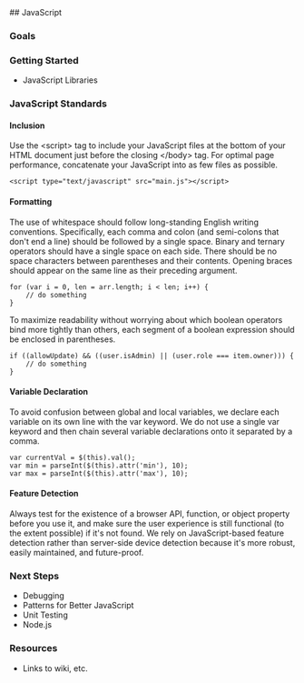 <section>
## JavaScript

### Goals

### Getting Started
 - JavaScript Libraries

### JavaScript Standards

#### Inclusion

Use the <span class="code">&lt;script&gt;</span> tag to include your JavaScript files at the bottom of your HTML document just before the closing <span class="code">&lt;/body&gt;</span> tag. For optimal page performance, concatenate your JavaScript into as few files as possible.

```
<script type="text/javascript" src="main.js"></script>
```

#### Formatting

The use of whitespace should follow long-standing English writing conventions. Specifically, each comma and colon (and semi-colons that don't end a line) should be followed by a single space. Binary and ternary operators should have a single space on each side. There should be no space characters between parentheses and their contents. Opening braces should appear on the same line as their preceding argument.

```
for (var i = 0, len = arr.length; i < len; i++) {
    // do something
}
```

To maximize readability without worrying about which boolean operators bind more tightly than others, each segment of a boolean expression should be enclosed in parentheses.

```
if ((allowUpdate) && ((user.isAdmin) || (user.role === item.owner))) {
    // do something
}
```

#### Variable Declaration

To avoid confusion between global and local variables, we declare each variable on its own line with the <span class="code">var</span> keyword. We do not use a single <span class="code">var</span> keyword and then chain several variable declarations onto it separated by a comma.

```
var currentVal = $(this).val();
var min = parseInt($(this).attr('min'), 10);
var max = parseInt($(this).attr('max'), 10);
```

#### Feature Detection

Always test for the existence of a browser API, function, or object property before you use it, and make sure the user experience is still functional (to the extent possible) if it's not found. We rely on JavaScript-based feature detection rather than server-side device detection because it's more robust, easily maintained, and future-proof.

### Next Steps
 - Debugging
 - Patterns for Better JavaScript
 - Unit Testing
 - Node.js

### Resources
 - Links to wiki, etc.

</section>
